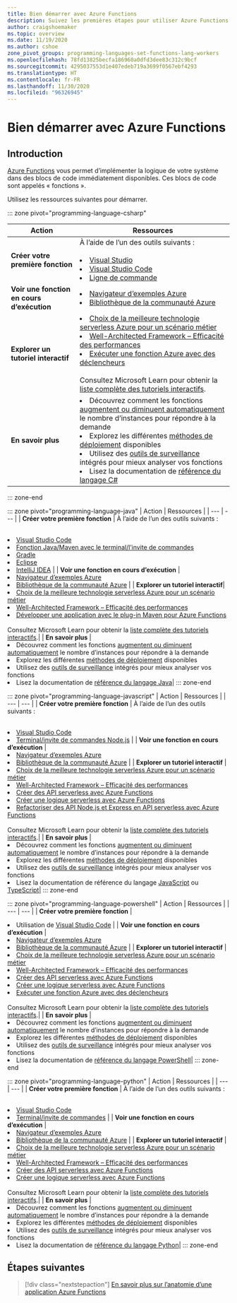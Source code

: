 ```yaml
---
title: Bien démarrer avec Azure Functions
description: Suivez les premières étapes pour utiliser Azure Functions.
author: craigshoemaker
ms.topic: overview
ms.date: 11/19/2020
ms.author: cshoe
zone_pivot_groups: programming-languages-set-functions-lang-workers
ms.openlocfilehash: 78fd13825becfa186960a0dfd3dee83c312c9bcf
ms.sourcegitcommit: 4295037553d1e407edeb719a3699f0567ebf4293
ms.translationtype: HT
ms.contentlocale: fr-FR
ms.lasthandoff: 11/30/2020
ms.locfileid: "96326945"
---
```

# <a name="getting-started-with-azure-functions"></a>Bien démarrer avec Azure Functions

## <a name="introduction"></a>Introduction

[Azure Functions](./functions-overview.md) vous permet d’implémenter la logique de votre système dans des blocs de code immédiatement disponibles. Ces blocs de code sont appelés « fonctions ».

Utilisez les ressources suivantes pour démarrer.

::: zone pivot="programming-language-csharp"

| Action | Ressources |
| --- | --- |
| **Créer votre première fonction** | À l’aide de l’un des outils suivants :<br><br><li>[Visual Studio](./functions-create-your-first-function-visual-studio.md)<li>[Visual Studio Code](./create-first-function-vs-code-csharp.md)<li>[Ligne de commande](./create-first-function-cli-csharp.md) |
| **Voir une fonction en cours d’exécution** | <li>[Navigateur d’exemples Azure](/samples/browse/?expanded=azure&languages=csharp&products=azure-functions)<li>[Bibliothèque de la communauté Azure](https://www.serverlesslibrary.net/?technology=Functions%202.x&language=C%23) |
| **Explorer un tutoriel interactif**| <li>[Choix de la meilleure technologie serverless Azure pour un scénario métier](/learn/modules/serverless-fundamentals/)<li>[Well-Architected Framework – Efficacité des performances](/learn/modules/azure-well-architected-performance-efficiency/)<li>[Exécuter une fonction Azure avec des déclencheurs](/learn/modules/execute-azure-function-with-triggers/) <br><br>Consultez Microsoft Learn pour obtenir la [liste complète des tutoriels interactifs](/learn/browse/?expanded=azure&products=azure-functions).|
| **En savoir plus** | <li>Découvrez comment les fonctions [augmentent ou diminuent automatiquement](./functions-scale.md) le nombre d’instances pour répondre à la demande<li>Explorez les différentes [méthodes de déploiement](./functions-deployment-technologies.md) disponibles<li>Utilisez des [outils de surveillance](./functions-monitoring.md) intégrés pour mieux analyser vos fonctions<li>Lisez la documentation de [référence du langage C#](./functions-dotnet-class-library.md)|

::: zone-end

::: zone pivot="programming-language-java"
| Action | Ressources |
| --- | --- |
| **Créer votre première fonction** | À l’aide de l’un des outils suivants :<br><br><li>[Visual Studio Code](./create-first-function-vs-code-java.md)<li>[Fonction Java/Maven avec le terminal/l’invite de commandes](./create-first-function-cli-java.md)<li>[Gradle](./functions-create-first-java-gradle.md)<li>[Eclipse](./functions-create-maven-eclipse.md)<li>[IntelliJ IDEA](./functions-create-maven-intellij.md) |
| **Voir une fonction en cours d’exécution** | <li>[Navigateur d’exemples Azure](/samples/browse/?expanded=azure&languages=java&products=azure-functions)<li>[Bibliothèque de la communauté Azure](https://www.serverlesslibrary.net/?technology=Functions%202.x&language=Java) |
| **Explorer un tutoriel interactif**| <li>[Choix de la meilleure technologie serverless Azure pour un scénario métier](/learn/modules/serverless-fundamentals/)<li>[Well-Architected Framework – Efficacité des performances](/learn/modules/azure-well-architected-performance-efficiency/)<li>[Développer une application avec le plug-in Maven pour Azure Functions](/learn/modules/develop-azure-functions-app-with-maven-plugin/) <br><br>Consultez Microsoft Learn pour obtenir la [liste complète des tutoriels interactifs](/learn/browse/?expanded=azure&products=azure-functions).|
| **En savoir plus** | <li>Découvrez comment les fonctions [augmentent ou diminuent automatiquement](./functions-scale.md) le nombre d’instances pour répondre à la demande<li>Explorez les différentes [méthodes de déploiement](./functions-deployment-technologies.md) disponibles<li>Utilisez des [outils de surveillance](./functions-monitoring.md) intégrés pour mieux analyser vos fonctions<li>Lisez la documentation de [référence du langage Java](./functions-reference-java.md)|
::: zone-end

::: zone pivot="programming-language-javascript"
| Action | Ressources |
| --- | --- |
| **Créer votre première fonction** | À l’aide de l’un des outils suivants :<br><br><li>[Visual Studio Code](./create-first-function-vs-code-node.md)<li>[Terminal/invite de commandes Node.js](./create-first-function-cli-java.md) |
| **Voir une fonction en cours d’exécution** | <li>[Navigateur d’exemples Azure](/samples/browse/?expanded=azure&languages=javascript%2ctypescript&products=azure-functions)<li>[Bibliothèque de la communauté Azure](https://www.serverlesslibrary.net/?technology=Functions%202.x&language=JavaScript%2CTypeScript) |
| **Explorer un tutoriel interactif** | <li>[Choix de la meilleure technologie serverless Azure pour un scénario métier](/learn/modules/serverless-fundamentals/)<li>[Well-Architected Framework – Efficacité des performances](/learn/modules/azure-well-architected-performance-efficiency/)<li>[Créer des API serverless avec Azure Functions](/learn/modules/build-api-azure-functions/)<li>[Créer une logique serverless avec Azure Functions](/learn/modules/create-serverless-logic-with-azure-functions/)<li>[Refactoriser des API Node.js et Express en API serverless avec Azure Functions](/learn/modules/shift-nodejs-express-apis-serverless/) <br><br>Consultez Microsoft Learn pour obtenir la [liste complète des tutoriels interactifs](/learn/browse/?expanded=azure&products=azure-functions).|
| **En savoir plus** | <li>Découvrez comment les fonctions [augmentent ou diminuent automatiquement](./functions-scale.md) le nombre d’instances pour répondre à la demande<li>Explorez les différentes [méthodes de déploiement](./functions-deployment-technologies.md) disponibles<li>Utilisez des [outils de surveillance](./functions-monitoring.md) intégrés pour mieux analyser vos fonctions<li>Lisez la documentation de référence du langage [JavaScript](./functions-reference-node.md) ou [TypeScript](./functions-reference-node.md#typescript)|
::: zone-end

::: zone pivot="programming-language-powershell"
| Action | Ressources |
| --- | --- |
| **Créer votre première fonction** | <li>Utilisation de [Visual Studio Code](./create-first-function-vs-code-powershell.md) |
| **Voir une fonction en cours d’exécution** | <li>[Navigateur d’exemples Azure](/samples/browse/?expanded=azure&languages=powershell&products=azure-functions)<li>[Bibliothèque de la communauté Azure](https://www.serverlesslibrary.net/?technology=Functions%202.x&language=PowerShell) |
| **Explorer un tutoriel interactif** | <li>[Choix de la meilleure technologie serverless Azure pour un scénario métier](/learn/modules/serverless-fundamentals/)<li>[Well-Architected Framework – Efficacité des performances](/learn/modules/azure-well-architected-performance-efficiency/)<li>[Créer des API serverless avec Azure Functions](/learn/modules/build-api-azure-functions/)<li>[Créer une logique serverless avec Azure Functions](/learn/modules/create-serverless-logic-with-azure-functions/)<li>[Exécuter une fonction Azure avec des déclencheurs](/learn/modules/execute-azure-function-with-triggers/) <br><br>Consultez Microsoft Learn pour obtenir la [liste complète des tutoriels interactifs](/learn/browse/?expanded=azure&products=azure-functions).|
| **En savoir plus** | <li>Découvrez comment les fonctions [augmentent ou diminuent automatiquement](./functions-scale.md) le nombre d’instances pour répondre à la demande<li>Explorez les différentes [méthodes de déploiement](./functions-deployment-technologies.md) disponibles<li>Utilisez des [outils de surveillance](./functions-monitoring.md) intégrés pour mieux analyser vos fonctions<li>Lisez la documentation de [référence du langage PowerShell](./functions-reference-powershell.md)|
::: zone-end

::: zone pivot="programming-language-python"
| Action | Ressources |
| --- | --- |
| **Créer votre première fonction** | À l’aide de l’un des outils suivants :<br><br><li>[Visual Studio Code](./create-first-function-vs-code-csharp.md?pivots=programming-language-python)<li>[Terminal/invite de commandes](./create-first-function-cli-csharp.md?pivots=programming-language-python) |
| **Voir une fonction en cours d’exécution** | <li>[Navigateur d’exemples Azure](/samples/browse/?expanded=azure&languages=python&products=azure-functions)<li>[Bibliothèque de la communauté Azure](https://www.serverlesslibrary.net/?technology=Functions%202.x&language=Python) |
| **Explorer un tutoriel interactif** | <li>[Choix de la meilleure technologie serverless Azure pour un scénario métier](/learn/modules/serverless-fundamentals/)<li>[Well-Architected Framework – Efficacité des performances](/learn/modules/azure-well-architected-performance-efficiency/)<li>[Créer des API serverless avec Azure Functions](/learn/modules/build-api-azure-functions/)<li>[Créer une logique serverless avec Azure Functions](/learn/modules/create-serverless-logic-with-azure-functions/) <br><br>Consultez Microsoft Learn pour obtenir la [liste complète des tutoriels interactifs](/learn/browse/?expanded=azure&products=azure-functions).|
| **En savoir plus** | <li>Découvrez comment les fonctions [augmentent ou diminuent automatiquement](./functions-scale.md) le nombre d’instances pour répondre à la demande<li>Explorez les différentes [méthodes de déploiement](./functions-deployment-technologies.md) disponibles<li>Utilisez des [outils de surveillance](./functions-monitoring.md) intégrés pour mieux analyser vos fonctions<li>Lisez la documentation de [référence du langage Python](./functions-reference-python.md)|
::: zone-end

## <a name="next-steps"></a>Étapes suivantes

> [!div class="nextstepaction"]
> [En savoir plus sur l’anatomie d’une application Azure Functions](./functions-reference.md)
